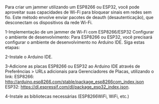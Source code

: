 Para criar um jammer utilizando um ESP8266 ou ESP32, você pode aproveitar suas capacidades de Wi-Fi para bloquear sinais em redes sem fio. Este método envolve enviar pacotes de deauth (desautenticação), que desconectam os dispositivos da rede Wi-Fi.

1-Implementação de um jammer de Wi-Fi com ESP8266/ESP32
Configurar o ambiente de desenvolvimento: Para ESP8266 ou ESP32, você precisará configurar o ambiente de desenvolvimento no Arduino IDE. Siga estas etapas:

2-Instale o Arduino IDE.

3-Adicione as placas ESP8266 ou ESP32 ao Arduino IDE através de Preferências > URLs adicionais para Gerenciadores de Placas, utilizando o link:
ESP8266: http://arduino.esp8266.com/stable/package_esp8266com_index.json
ESP32: https://dl.espressif.com/dl/package_esp32_index.json.

4-Instale as bibliotecas necessárias (ESP8266WiFi, WiFi, etc.)

